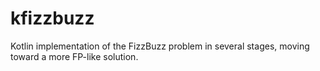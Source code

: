 # kfizzbuzz
Kotlin implementation of the FizzBuzz problem in several stages, moving toward a more FP-like solution.
